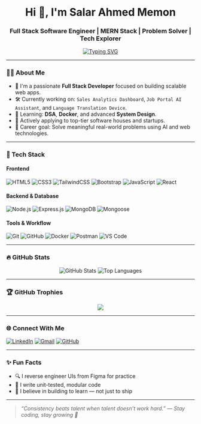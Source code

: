 <h1 align="center">Hi 👋, I'm Salar Ahmed Memon</h1>
<h3 align="center">Full Stack Software Engineer | MERN Stack | Problem Solver | Tech Explorer</h3>

<p align="center">
  <a href="https://github.com/salarahmedmemon">
    <img src="https://readme-typing-svg.herokuapp.com?font=Fira+Code&duration=4000&pause=1000&color=1F9AFE&center=true&width=435&lines=Building+Real-World+Projects;Lifelong+Learner+%F0%9F%93%9A;JavaScript+%7C+React+%7C+Node.js;Solving+Problems+with+Code" alt="Typing SVG" />
  </a>
</p>

---

### 🧑‍💻 About Me

- 💼 I'm a passionate **Full Stack Developer** focused on building scalable web apps.
- 🛠️ Currently working on: `Sales Analytics Dashboard`, `Job Portal AI Assistant`, and `Language Translation Device`.
- 🌱 Learning: **DSA**, **Docker**, and advanced **System Design**.
- 🚀 Actively applying to top-tier software houses and startups.
- 🎯 Career goal: Solve meaningful real-world problems using AI and web technologies.

---

### 🔧 Tech Stack

#### Frontend
![HTML5](https://img.shields.io/badge/-HTML5-E34F26?style=flat&logo=html5&logoColor=fff)
![CSS3](https://img.shields.io/badge/-CSS3-1572B6?style=flat&logo=css3)
![TailwindCSS](https://img.shields.io/badge/-Tailwind_CSS-38B2AC?style=flat&logo=tailwind-css)
![Bootstrap](https://img.shields.io/badge/-Bootstrap-7952B3?style=flat&logo=bootstrap)
![JavaScript](https://img.shields.io/badge/-JavaScript-F7DF1E?style=flat&logo=javascript&logoColor=000)
![React](https://img.shields.io/badge/-React-61DAFB?style=flat&logo=react)

#### Backend & Database
![Node.js](https://img.shields.io/badge/-Node.js-339933?style=flat&logo=node.js)
![Express.js](https://img.shields.io/badge/-Express.js-000000?style=flat&logo=express)
![MongoDB](https://img.shields.io/badge/-MongoDB-47A248?style=flat&logo=mongodb)
![Mongoose](https://img.shields.io/badge/-Mongoose-880000?style=flat&logo=mongodb)

#### Tools & Workflow
![Git](https://img.shields.io/badge/-Git-F05032?style=flat&logo=git)
![GitHub](https://img.shields.io/badge/-GitHub-181717?style=flat&logo=github)
![Docker](https://img.shields.io/badge/-Docker-2496ED?style=flat&logo=docker)
![Postman](https://img.shields.io/badge/-Postman-FF6C37?style=flat&logo=postman)
![VS Code](https://img.shields.io/badge/-VS_Code-007ACC?style=flat&logo=visual-studio-code)

---

### 🔥 GitHub Stats

<p align="center">
  <img src="https://github-readme-stats.vercel.app/api?username=salarahmedmemon&show_icons=true&theme=tokyonight" alt="GitHub Stats" />
  <img src="https://github-readme-stats.vercel.app/api/top-langs/?username=salarahmedmemon&layout=compact&theme=tokyonight" alt="Top Languages" />
</p>

---

### 🏆 GitHub Trophies

<p align="center">
  <img src="https://github-profile-trophy.vercel.app/?username=salarahmedmemon&theme=onedark&no-frame=true&column=7" />
</p>

---

### 🌐 Connect With Me

[![LinkedIn](https://img.shields.io/badge/-LinkedIn-blue?style=flat&logo=linkedin)](https://www.linkedin.com/in/salar58)
[![Gmail](https://img.shields.io/badge/-Gmail-D14836?style=flat&logo=gmail&logoColor=white)](mailto:salarahmedmemon58@gmail.com)
[![GitHub](https://img.shields.io/badge/-GitHub-181717?style=flat&logo=github)](https://github.com/salarahmedmemon)

---

### ✨ Fun Facts

- 🔍 I reverse engineer UIs from Figma for practice
- 🧪 I write unit-tested, modular code
- 🎯 I believe in building to learn — not just to ship

---

> *“Consistency beats talent when talent doesn’t work hard.” — Stay coding, stay growing 🚀*
